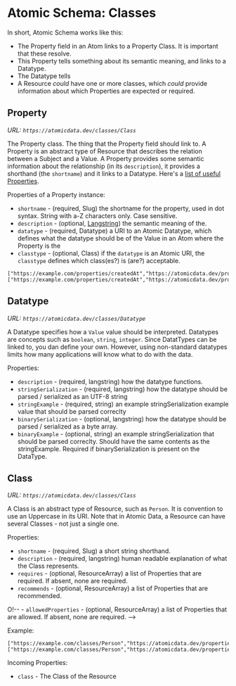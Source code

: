 # Atomic Schema: Classes

In short, Atomic Schema works like this:

- The Property field in an Atom links to a Property Class. It is important that these resolve.
- This Property tells something about its semantic meaning, and links to a Datatype.
- The Datatype tells
- A Resource _could_ have one or more classes, which _could_ provide information about which Properties are expected or required.

## Property

_URL: `https://atomicdata.dev/classes/Class`_

The Property class.
The thing that the Property field should link to.
A Property is an abstract type of Resource that describes the relation between a Subject and a Value.
A Property provides some semantic information about the relationship (in its `description`), it provides a shorthand (the `shortname`) and it links to a Datatype.
Here's a [list of useful Properties](properties.md).

Properties of a Property instance:

- `shortname` - (required, Slug) the shortname for the property, used in dot syntax. String with a-Z characters only. Case sensitive.
- `description` - (optional, [Langstring](datatypes.md#Langstring)) the semantic meaning of the.
- `datatype` - (required, Datatype) a URI to an Atomic Datatype, which defines what the datatype should be of the Value in an Atom where the Property is the
- `classtype` - (optional, Class) if the `datatype` is an Atomic URI, the `classtype` defines which class(es?) is (are?) acceptable.

```ndjson
["https://example.com/properties/createdAt","https://atomicdata.dev/property/shortname","createdAt"]
["https://example.com/properties/createdAt","https://atomicdata.dev/property/datatype","https://atomicdata.dev/datatype/datetime"]
```

## Datatype

_URL: `https://atomicdata.dev/classes/Datatype`_

A Datatype specifies how a `Value` value should be interpreted.
Datatypes are concepts such as `boolean`, `string`, `integer`.
Since DatatTypes can be linked to, you dan define your own.
However, using non-standard datatypes limits how many applications will know what to do with the data.

Properties:

- `description` - (required, langstring) how the datatype functions.
- `stringSerialization` - (required, langstring) how the datatype should be parsed / serialized as an UTF-8 string
- `stringExample` - (required, string) an example stringSerialization example value that should be parsed correclty
- `binarySerialization` - (optional, langstring) how the datatype should be parsed / serialized as a byte array.
- `binaryExample` - (optional, string) an example stringSerialization that should be parsed correclty. Should have the same contents as the stringExample. Required if binarySerialization is present on the DataType.

## Class

_URL: `https://atomicdata.dev/classes/Class`_

A Class is an abstract type of Resource, such as `Person`.
It is convention to use an Uppercase in its URI.
Note that in Atomic Data, a Resource can have several Classes - not just a single one.

Properties:

- `shortname` - (required, Slug) a short string shorthand.
- `description` - (required, langstring) human readable explanation of what the Class represents.
- `requires` - (optional, ResourceArray) a list of Properties that are required. If absent, none are required.
- `recommends` - (optional, ResourceArray) a list of Properties that are recommended.
<!-- Maybe remove this next one? -->
<!-- - `disallowedProperties` - (optional, ResourceArray) a list of Properties that are not allowed.  If absent, all are allowed. -->
<!-- What are the consequences of this? How to deal with this field if there are more classes in aSSubject? -->
O!-- - `allowedProperties` - (optional, ResourceArray) a list of Properties that are allowed. If absent, none are required. -->

Example:

```ndjson
["https://example.com/classes/Person","https://atomicdata.dev/properties/isA","Class"]
["https://example.com/classes/Person","https://atomicdata.dev/properties/datatype","https://atomicdata.dev/datatypes/datetime"]
```

Incoming Properties:

- `class` - The Class of the Resource
